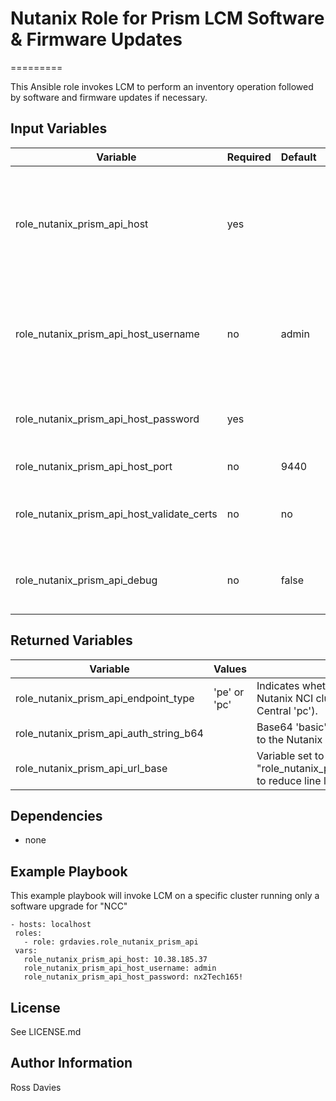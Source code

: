 # Nutanix Role for Prism LCM Software & Firmware Updates
=========

This Ansible role invokes LCM to perform an inventory operation followed by software and firmware updates if necessary.


## Input Variables

| Variable                                   | Required | Default | Choices                                                                                | Comments                                                                                                                                                                                                     |
|--------------------------------------------|----------|---------|----------------------------------------------------------------------------------------|--------------------------------------------------------------------------------------------------------------------------------------------------------------------------------------------------------------|
| role_nutanix_prism_api_host                | yes      |         |                                                                                        | The IP address or FQDN for the Prism (Element or Central) to which you want to connect.                                                                                                                      |
| role_nutanix_prism_api_host_username       | no       | admin   |                                                                                        | A valid username with appropriate rights to access the Nutanix API.                                                                                                                                          |
| role_nutanix_prism_api_host_password       | yes      |         |                                                                                        | A valid password for the supplied username.                                                                                                                                                                  |
| role_nutanix_prism_api_host_port           | no       | 9440    |                                                                                        | The Prism TCP port.                                                                                                                                                                                          |
| role_nutanix_prism_api_host_validate_certs | no       | no      | true / false                                                                           | Whether to check if Prism UI certificates are valid.                                                                                                                                                         |
| role_nutanix_prism_api_debug               | no       | false   | true / false                                                                           | Whether or not to enable debugging output.                                                                                                                                                                   |

## Returned Variables

| Variable                                | Values                                                                                 | Comments                                                                                                                                                                                                     |
|-----------------------------------------|----------------------------------------------------------------------------------------|--------------------------------------------------------------------------------------------------------------------------------------------------------------------------------------------------------------|
| role_nutanix_prism_api_endpoint_type    | 'pe' or 'pc'                                                                           | Indicates whether the API session was initiated against a Nutanix NCI cluster (Prism Element 'pe') or Nutanix NCM (Prism Central 'pc').                                                                      |
| role_nutanix_prism_api_auth_string_b64  |                                                                                        | Base64 'basic' authentication string to use to re-authenticate to the Nutanix Prism API                                                                                                                      |
| role_nutanix_prism_api_url_base         |                                                                                        | Variable set to "role_nutanix_prism_api_host:role_nutanix_prism_api_host_port" to reduce line length in other roles                                                                                                |

## Dependencies

- none

## Example Playbook

This example playbook will invoke LCM on a specific cluster running only a software upgrade for "NCC"

```
- hosts: localhost
 roles:
   - role: grdavies.role_nutanix_prism_api
 vars:
   role_nutanix_prism_api_host: 10.38.185.37
   role_nutanix_prism_api_host_username: admin
   role_nutanix_prism_api_host_password: nx2Tech165!
```

## License

See LICENSE.md

## Author Information

Ross Davies
